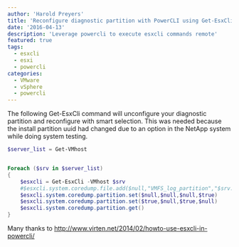 ```yaml
---
author: 'Harold Preyers'
title: 'Reconfigure diagnostic partition with PowerCLI using Get-EsxCli'
date: '2016-04-13'
description: 'Leverage powercli to execute esxcli commands remote'
featured: true
tags:
  - esxcli
  - esxi
  - powercli
categories:
  - VMware
  - vSphere
  - powercli
---
```


The following Get-EsxCli command will unconfigure your diagnostic partition and reconfigure with smart selection. This was needed because the install partition uuid had changed due to an option in the NetApp system while doing system testing.

```powershell
$server_list = Get-VMhost


Foreach ($srv in $server_list)
{
    $esxcli = Get-EsxCli -VMhost $srv
    #$esxcli.system.coredump.file.add($null,"VMFS_log_partition","$srv.name",$null)
    $esxcli.system.coredump.partition.set($null,$null,$null,$true)
    $esxcli.system.coredump.partition.set($true,$null,$true,$null)
    $esxcli.system.coredump.partition.get()
}
```

Many thanks to <http://www.virten.net/2014/02/howto-use-esxcli-in-powercli/>